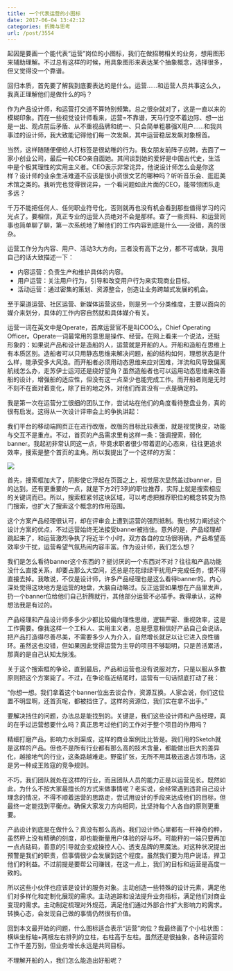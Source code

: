 ```yaml
---
title: 一个代表运营的小图标
date: 2017-06-04 13:42:12
categories: 折腾与思考
url: /post/3554
---
```


起因是要画一个能代表“运营”岗位的小图标，我们在做招聘相关的业务，想用图形来辅助理解。不过总有这样的时候，用具象图形来表达某个抽象概念，选择很多，但又觉得没一个靠谱。

回归本质，首先要了解我到底要表达的是什么。运营……和运营人员共事这么久，我真正理解他们是做什么的吗？

作为产品设计师，和运营打交道不算特别频繁。总之很杂就对了，这是一直以来的模糊印象。而在一些视觉设计师看来，运营=不靠谱，天马行空不着边际、想一出是一出、观点前后矛盾、从不重视品牌和统一、只会简单粗暴强X用户……和我共事过的设计师，我大致能记得他们每一次发飙，其中运营稳居发飙对象榜首。

当然，这样随随便便给人打标签是很幼稚的行为。我女朋友前阵子应聘，去面了一家小创业公司，最后一轮CEO亲自面她。其间谈到她的爱好是中国古代史，生活中是个极其理性的实用主义者。CEO表示非常诧异，他说设计师怎么会是你这样？设计师的业余生活难道不应该是很小资很文艺的哪种吗？听听音乐会、逛逛美术馆之类的。我听完也觉得很诧异，一个看问题如此片面的CEO，能带领团队走多远？

千万不能把任何人、任何职业符号化，否则就再也没有机会看到那些值得学习的闪光点了。要相信，真正专业的运营人员绝对不会是那样。查了一些资料、和运营同事也简单聊了聊，第一次系统地了解他们的工作内容到底是什么——没错，真的很杂。

运营工作分为内容、用户、活动3大方向，三者没有高下之分，都不可或缺，我用自己的话大致描述一下：

- 内容运营：负责生产和维护具体的内容。
- 用户运营：关注用户行为，引导和改变用户行为来实现商业目标。
- 活动运营：通过密集的策划、资源整合，创造让业务跨越式发展的机会。

至于渠道运营、社区运营、新媒体运营这些，则是另一个分类维度，主要以面向的媒介来划分，具体的工作内容自然就和具体媒介有关。

运营一词在英文中是Operate，首席运营官不是叫COO么，Chief Operating Officer。Operate一词最常用的意思是操作、经营。在网上看来一个说法，还挺形象的：如果说产品和设计是造船的人，运营就是开船的人。开船和造船在思维上有本质区别。造船者可以只用静态思维来解决问题，船的结构如何，理想状态是什么样，能承受多大风浪。而开船者必须用动态思维来应对困难，洋流和风导致偏离航线怎么办，走苏伊士运河还是绕好望角？虽然造船者也可以运用动态思维来改善船的设计，增强船的适应性，但没有这一点至少也能完成工作。而开船者则是无时不刻不在面对着变化，除了目的地之外，对他们而言没有一点是确定的。

我是第一次在运营分工很细的团队工作，尝试站在他们的角度看待整盘业务，真的很有启发。这得从一次设计评审会上的争执讲起：

我们平台的移动端网页正在进行改版，改版的目标比较表面，就是视觉换皮，功能与交互不是重点。不过，首页的产品需求里有这样一条：强调搜索，弱化banner。我起初非常认同这一点，毕竟求职者很少带着逛的心态来，往往更追求效率，搜索是整个首页的主角。所以我提出了一个这样的方案：

![](https://storageapi.fleek.co/0a3a8890-e65e-47ce-93d7-0442b9209d38-bucket/blog/posts/2017-05/05-30/banner.png)

首先，搜索框加大了，阴影使它浮起在页面之上，视觉层次显然盖过banner，目的达到。还有更重要的一点，就是下方2行3列的职位推荐，实际上就是搜索相应的关键词而已。所以，搜索框紧邻这块区域，可以考虑把推荐职位的概念转变为热门搜索，也扩大了搜索这个概念的作用范围。

这个方案产品经理很认可，却在评审会上遭到运营的强烈抵制。我也努力阐述这个设计方案的优点，不过运营始终无法接受banner被挡住。意外的是，产品经理却跳起来了，和运营激烈争执了将近半个小时。双方各自的立场很明确，产品希望高效率少干扰，运营希望气氛热闹内容丰富。作为设计师，我们怎么想？

我们是怎么看待banner这个东西的？挺讨厌的一个东西对不对？往往和产品功能没什么直接关系，却要占那么大空间，还总是花花绿绿干扰用户完成任务，恨不得直接去掉。我敢说，不仅是设计师，许多产品经理也是这么看待banner的。内心深处觉得这块地方是运营的地盘，大脑自动略过。反正运营如果想在产品里发声，扔一个banner位给他们自己折腾就行，其他部分运营不必插手。我得承认，这种想法我是有过的。

产品经理和产品设计师多多少少都比较偏向理性思维，逻辑严密、重视效率，这是工作需要。像我这样一个工科人、实用主义者，总是愿意相信好产品自己会说话。把产品打造得尽善尽美，不需要多少人为介入，自然增长就足以让它进入良性循环。虽然这也没错，但如果因此觉得运营为主导的项目不够聪明，只是苦活累活，那真的是自己认知太肤浅。

关于这个搜索框的争论，直到最后，产品和运营也没有说服对方，只是以服从多数原则把这个方案毙了。不过，在争论临近结尾时，运营有一句话彻底打动了我：

“你想一想。我们拿着这个banner位出去谈合作，资源互换。人家会说，你们这位置不明显啊，还首页呢，都被挡住了。这样的资源位，我们实在拿不出手。”

要解决挡住的问题，办法总是能找到的。关键是，我们这些设计师和产品经理，真的在乎过运营想要什么吗？真正思考过他们的工作对于整个项目的作用吗？

精细打磨产品，影响力水到渠成，这样的商业案例比比皆是。我们用的Sketch就是这样的产品。但也不是所有行业都有那么高的技术含量，都能做出巨大的差异化，越接地气的行业，这条路越难走。野蛮扩张，无所不用其极迅速占领市场，这是另一种成王败寇的竞争规则。

不巧，我们团队就处在这样的行业，而且团队人员的能力正是以运营见长。既然如此，为什么不按大家最擅长的方式来做事情呢？老实说，会经常遇到违背自己设计理念的情况，不得不顺着运营的思路走，尝试用设计的手段来达成他们的目标，但最终一定能找到平衡点。确保大家发力方向相同，比坚持每个人各自的原则更重要。

产品设计到底是在做什么？真没有那么高尚。我们设计师心里都有一杆神奇的秤，虽然秤上没有精确的刻度，却也能衡量用户体验的好与坏。可能秤的一端只要再加一点点砝码，善意的引导就会变成操控人心、透支品牌的黑魔法。对这种状况提出预警是我们的职责，但事情很少会发展到这个程度。虽然我们要为用户说话，捍卫他们的利益。不过前提是要帮公司赚钱，在这一点上，我们的目标和运营是高度一致的。

所以这些小伙伴也应该是设计的服务对象。主动创造一些特殊的设计元素，满足他们对多样化和定制化展现的需求。主动追踪和设法提升业务指标，满足他们对商业变现的需求。主动制定梳理对外规范，满足他们通过外部合作扩大影响力的需求。转换心态，会发现自己做的事情仍然很有价值。

回到本文最开始的问题，什么图标适合表示“运营”岗位？我最终画了个小柱状图：横纵坐标轴+两根左右排列的立柱，右柱高于左柱。虽然还是很抽象，各种运营的工作千差万别，但业务增长永远是共同目标。

不理解开船的人，我们怎么能造出好船呢？